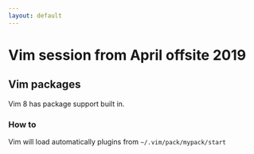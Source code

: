 ```yaml
---
layout: default
---
```


Vim session from April offsite 2019
===================================

## Vim packages

Vim 8 has package support built in.

### How to

Vim will load automatically plugins from `~/.vim/pack/mypack/start`
